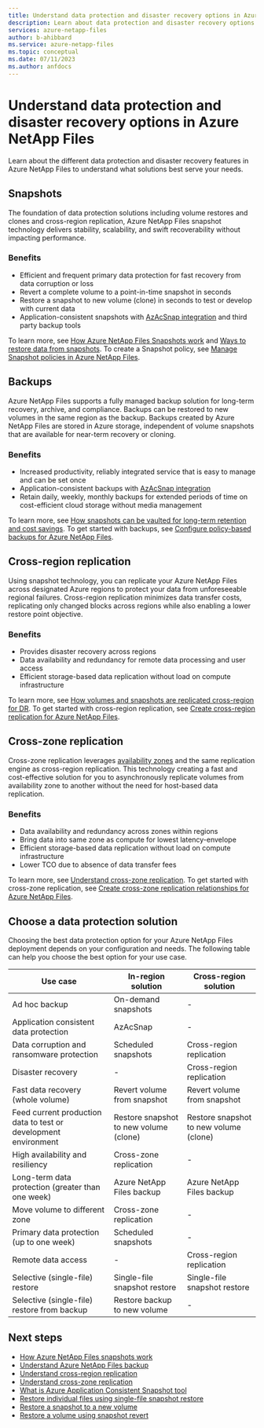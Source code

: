 ```yaml
---
title: Understand data protection and disaster recovery options in Azure NetApp Files
description: Learn about data protection and disaster recovery options available in Azure NetApp Files, including snapshots, backups, cross-zone replication, and cross-region replication.
services: azure-netapp-files
author: b-ahibbard
ms.service: azure-netapp-files
ms.topic: conceptual
ms.date: 07/11/2023
ms.author: anfdocs
---
```

# Understand data protection and disaster recovery options in Azure NetApp Files

Learn about the different data protection and disaster recovery features in Azure NetApp Files to understand what solutions best serve your needs.  

## Snapshots 

The foundation of data protection solutions including volume restores and clones and cross-region replication, Azure NetApp Files snapshot technology delivers stability, scalability, and swift recoverability without impacting performance.  

### Benefits 

- Efficient and frequent primary data protection for fast recovery from data corruption or loss 
- Revert a complete volume to a point-in-time snapshot in seconds 
- Restore a snapshot to new volume (clone) in seconds to test or develop with current data  
- Application-consistent snapshots with [AzAcSnap integration](azacsnap-introduction.md) and third party backup tools 

To learn more, see [How Azure NetApp Files Snapshots work](snapshots-introduction.md) and [Ways to restore data from snapshots](snapshots-introduction.md#ways-to-restore-data-from-snapshots). To create a Snapshot policy, see [Manage Snapshot policies in Azure NetApp Files](snapshots-manage-policy.md). 

## Backups

Azure NetApp Files supports a fully managed backup solution for long-term recovery, archive, and compliance. Backups can be restored to new volumes in the same region as the backup. Backups created by Azure NetApp Files are stored in Azure storage, independent of volume snapshots that are available for near-term recovery or cloning.   

### Benefits 

- Increased productivity, reliably integrated service that is easy to manage and can be set once 
- Application-consistent backups with [AzAcSnap integration](azacsnap-introduction.md)
- Retain daily, weekly, monthly backups for extended periods of time on cost-efficient cloud storage without media management 

To learn more, see [How snapshots can be vaulted for long-term retention and cost savings](snapshots-introduction.md#how-snapshots-can-be-vaulted-for-long-term-retention-and-cost-savings). To get started with backups, see [Configure policy-based backups for Azure NetApp Files](backup-configure-policy-based.md).  

## Cross-region replication 

Using snapshot technology, you can replicate your Azure NetApp Files across designated Azure regions to protect your data from unforeseeable regional failures. Cross-region replication minimizes data transfer costs, replicating only changed blocks across regions while also enabling a lower restore point objective.   

### Benefits 

- Provides disaster recovery across regions 
- Data availability and redundancy for remote data processing and user access 
- Efficient storage-based data replication without load on compute infrastructure 

To learn more, see [How volumes and snapshots are replicated cross-region for DR](snapshots-introduction.md#how-volumes-and-snapshots-are-replicated-cross-region-for-disaster-recovery). To get started with cross-region replication, see [Create cross-region replication for Azure NetApp Files](cross-region-replication-create-peering.md). 

## Cross-zone replication 

Cross-zone replication leverages [availability zones](use-availability-zones.md) and the same replication engine as cross-region replication. This technology creating a fast and cost-effective solution for you to asynchronously replicate volumes from availability zone to another without the need for host-based data replication.  

### Benefits 

- Data availability and redundancy across zones within regions 
- Bring data into same zone as compute for lowest latency-envelope 
- Efficient storage-based data replication without load on compute infrastructure  
- Lower TCO due to absence of data transfer fees

To learn more, see [Understand cross-zone replication](cross-zone-replication-introduction.md). To get started with cross-zone replication, see [Create cross-zone replication relationships for Azure NetApp Files](create-cross-zone-replication.md). 

## Choose a data protection solution

Choosing the best data protection option for your Azure NetApp Files deployment depends on your configuration and needs. The following table can help you choose the best option for your use case.  

| Use case | In-region solution | Cross-region solution | 
| --- | --- | --- | 
| Ad hoc backup | On-demand snapshots | - | 
| Application consistent data protection | AzAcSnap | - | 
| Data corruption and ransomware protection | Scheduled snapshots | Cross-region replication | 
| Disaster recovery | - | Cross-region replication |
Fast data recovery (whole volume) | Revert volume from snapshot | Revert volume from snapshot | 
| Feed current production data to test or development environment | Restore snapshot to new volume (clone) | Restore snapshot to new volume (clone) |
| High availability and resiliency | Cross-zone replication | - | 
| Long-term data protection (greater than one week) | Azure NetApp Files backup | Azure NetApp Files backup | 
| Move volume to different zone | Cross-zone replication | - | 
| Primary data protection (up to one week) | Scheduled snapshots | - | 
| Remote data access | - | Cross-region replication |
| Selective (single-file) restore | Single-file snapshot restore | Single-file snapshot restore |
| Selective (single-file) restore from backup | Restore backup to new volume | - |

## Next steps

* [How Azure NetApp Files snapshots work](snapshots-introduction.md)
* [Understand Azure NetApp Files backup](backup-introduction.md)
* [Understand cross-region replication](cross-region-replication-introduction.md)
* [Understand cross-zone replication](cross-zone-replication-introduction.md)
* [What is Azure Application Consistent Snapshot tool](azacsnap-introduction.md)
* [Restore individual files using single-file snapshot restore](snapshots-restore-file-single.md)
* [Restore a snapshot to a new volume](snapshots-restore-new-volume.md)
* [Restore a volume using snapshot revert](snapshots-revert-volume.md)
